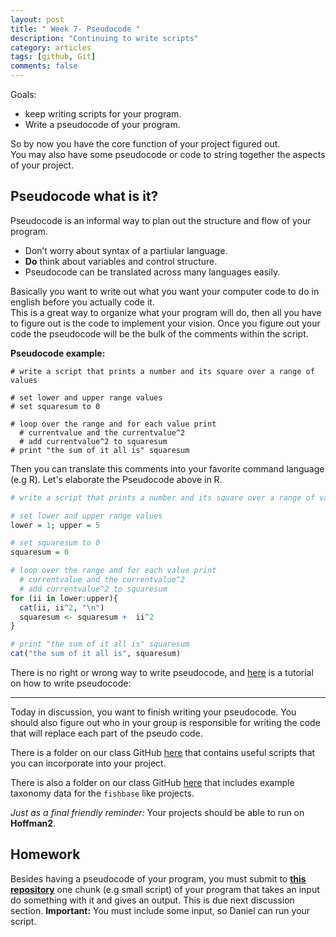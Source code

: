 ```yaml
---
layout: post
title: " Week 7- Pseudocode "
description: "Continuing to write scripts"
category: articles
tags: [github, Git]
comments: false
---
```


Goals:
- keep writing scripts for your program.
- Write a pseudocode of your program.

So by now you have the core function of your project figured out.  
You may also have some pseudocode or code to string together the aspects of your project.

## **Pseudocode** what is it?

Pseudocode is an informal way to plan out the structure and flow of your program.
* Don’t worry about syntax of a partiular language.  
* **Do** think about variables and control structure.  
* Pseudocode can be translated across many languages easily.  

Basically you want to write out what you want your computer code to do 
in english before you actually code it.  
This is a great way to organize what your program will do, 
then all you have to figure out is the code to implement your vision. 
Once you figure out your code the pseudocode will be the bulk of the comments within 
the script.

**Pseudocode example:**  
~~~
# write a script that prints a number and its square over a range of values

# set lower and upper range values
# set squaresum to 0

# loop over the range and for each value print
  # currentvalue and the currentvalue^2
  # add currentvalue^2 to squaresum
# print "the sum of it all is" squaresum
~~~

Then you can translate this comments 
into your favorite command language (e.g R). 
Let's elaborate the Pseudocode above in R.  

```R
# write a script that prints a number and its square over a range of values  

# set lower and upper range values  
lower = 1; upper = 5  

# set squaresum to 0  
squaresum = 0  

# loop over the range and for each value print  
  # currentvalue and the currentvalue^2  
  # add currentvalue^2 to squaresum  
for (ii in lower:upper){  
  cat(ii, ii^2, "\n")  
  squaresum <- squaresum +  ii^2  
}  

# print "the sum of it all is" squaresum
cat("the sum of it all is", squaresum)  
```     
There is no right or wrong way to write pseudocode, 
and [here](https://kopywritingkourse.com/guides/how-to-write-pseudocode/) 
is a tutorial on how to write pseudocode:

---

Today in discussion, you want to finish writing your pseudocode. 
You should also figure out who in your group is responsible for writing the code 
that will replace each part of the pseudo code.

There is a folder on our class GitHub 
[here](https://github.com/pceeb/UCLA_Spring_2019/tree/master/Term_project/Example_scripts) 
that contains useful scripts that you can incorporate into your project.  

There is also a folder on our class GitHub 
[here](https://github.com/pceeb/UCLA_Spring_2019/tree/master/Term_project/Example_data) 
that includes example taxonomy data for the `fishbase` like projects.

_Just as a final friendly reminder:_
Your projects should be able to run on **Hoffman2**.  


## Homework

Besides having a pseudocode of your program, you must submit
to [**this repository**](https://classroom.github.com/a/smEx5SLS) 
one chunk (e.g small script) of your program that 
takes an input do something with it and gives an output. This is due
next discussion section.
**Important:** You must include some input, so Daniel can run your script.
